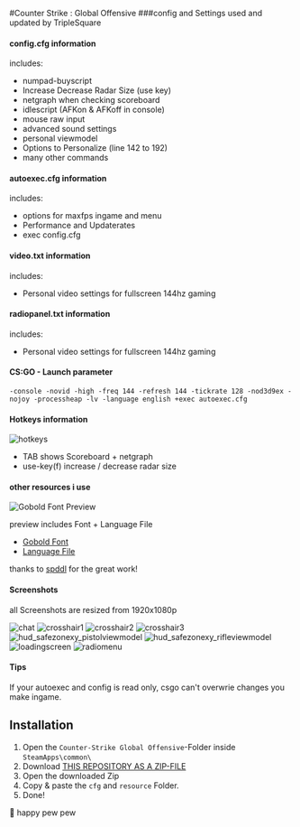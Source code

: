 #Counter Strike : Global Offensive
###config and Settings used and updated by TripleSquare

#### config.cfg information

includes:
+ numpad-buyscript
+ Increase Decrease Radar Size (use key)
+ netgraph when checking scoreboard
+ idlescript (AFKon & AFKoff in console)
+ mouse raw input
+ advanced sound settings
+ personal viewmodel
+ Options to Personalize (line 142 to 192)
+ many other commands 

#### autoexec.cfg information

includes:
+ options for maxfps ingame and menu
+ Performance and Updaterates
+ exec config.cfg

#### video.txt information

includes:
+ Personal video settings for fullscreen 144hz gaming

#### radiopanel.txt information

includes:
+ Personal video settings for fullscreen 144hz gaming

#### CS:GO - Launch parameter

```
-console -novid -high -freq 144 -refresh 144 -tickrate 128 -nod3d9ex -nojoy -processheap -lv -language english +exec autoexec.cfg
```

#### Hotkeys information

![hotkeys](https://raw.githubusercontent.com/TripleSquare/csgo-config/master/#screenshots/hotkeys.png)

+ TAB shows Scoreboard + netgraph
+ use-key(f) increase / decrease radar size

#### other resources i use

![Gobold Font Preview](http://fonts.spddl.de/thumbnails/_Gobold.jpg)

preview includes Font + Language File
+ [Gobold Font](http://fonts.spddl.de/#Gobold)
+ [Language File](http://www.spddl.de/csgo_english-txt/csgo_multi-txt)

thanks to [spddl](http://spddl.de/) for the great work!

#### Screenshots

all Screenshots are resized from 1920x1080p

![chat](https://raw.githubusercontent.com/TripleSquare/csgo-config/master/#screenshots/chat.jpeg)
![crosshair1](https://raw.githubusercontent.com/TripleSquare/csgo-config/master/#screenshots/crosshair1.jpeg)
![crosshair2](https://raw.githubusercontent.com/TripleSquare/csgo-config/master/#screenshots/crosshair2.jpeg)
![crosshair3](https://raw.githubusercontent.com/TripleSquare/csgo-config/master/#screenshots/crosshair3.jpeg)
![hud_safezonexy_pistolviewmodel](https://raw.githubusercontent.com/TripleSquare/csgo-config/master/#screenshots/hud_safezonexy_pistolviewmodel.jpeg)
![hud_safezonexy_rifleviewmodel](https://raw.githubusercontent.com/TripleSquare/csgo-config/master/#screenshots/hud_safezonexy_rifleviewmodel.jpeg)
![loadingscreen](https://raw.githubusercontent.com/TripleSquare/csgo-config/master/#screenshots/loadingscreen.jpeg)
![radiomenu](https://raw.githubusercontent.com/TripleSquare/csgo-config/master/#screenshots/radiomenu.png)

#### Tips

If your autoexec and config is read only, csgo can't overwrie changes you make ingame.

## Installation

1. Open the `Counter-Strike Global Offensive`-Folder inside `SteamApps\common\`
2. Download [THIS REPOSITORY AS A ZIP-FILE](https://github.com/TripleSquare/csgo-config/archive/master.zip)
3. Open the downloaded Zip
4. Copy & paste the `cfg` and `resource` Folder.
5. Done!

:gun: happy pew pew 